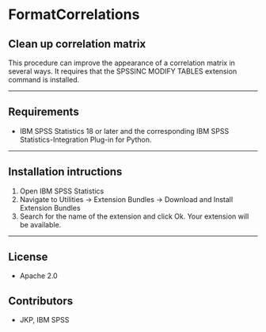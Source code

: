 # FormatCorrelations
## Clean up correlation matrix
 This procedure can improve the appearance of a correlation matrix in several ways.  It requires that the SPSSINC MODIFY TABLES extension command is installed.

---
Requirements
----
- IBM SPSS Statistics 18 or later and the corresponding IBM SPSS Statistics-Integration Plug-in for Python.

---
Installation intructions
----
1. Open IBM SPSS Statistics
2. Navigate to Utilities -> Extension Bundles -> Download and Install Extension Bundles
3. Search for the name of the extension and click Ok. Your extension will be available.

---
License
----

- Apache 2.0
                              
Contributors
----

  - JKP, IBM SPSS
